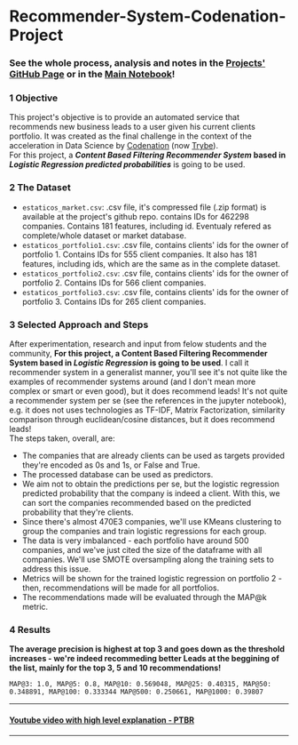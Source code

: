 # Recommender-System-Codenation-Project  
### See the whole process, analysis and notes in the [Projects' GitHub Page](https://key0412.github.io/Recommender-System-Codenation-Project/) or in the [Main Notebook](https://github.com/Key0412/Recommender-System-Codenation-Project/blob/master/main.ipynb)!

### <a name="objective">1 Objective</a>

This project's objective is to provide an automated service that recommends new business leads to a user given his current clients portfolio. It was created as the final challenge in the context of the acceleration in Data Science by [Codenation](https://www.codenation.dev/) (now [Trybe](https://www.betrybe.com/)).  
For this project, a ***Content Based Filtering Recommender System* based in *Logistic Regression predicted probabilities*** is going to be used. 

### <a name="dataset">2 The Dataset</a>

* `estaticos_market.csv`: .csv file, it's compressed file (.zip format) is available at the project's github repo. contains IDs for 462298 companies. Contains 181 features, including id. Eventualy refered as complete/whole dataset or market database.
* `estaticos_portfolio1.csv`: .csv file, contains clients' ids for the owner of portfolio 1. Contains IDs for 555 client companies. It also has 181 features, including ids, which are the same as in the complete dataset.
* `estaticos_portfolio2.csv`: .csv file, contains clients' ids for the owner of portfolio 2. Contains IDs for 566 client companies.  
* `estaticos_portfolio3.csv`: .csv file, contains clients' ids for the owner of portfolio 3. Contains IDs for 265 client companies.

### <a name="approach">3 Selected Approach and Steps</a>

After experimentation, research and input from felow students and the community, **For this project, a Content Based Filtering Recommender System based in *Logistic Regression* is going to be used**. I call it recommender system in a generalist manner, you'll see it's not quite like the examples of recommender systems around (and I don't mean more complex or smart or even good), but it does recommend leads! It's not quite a recommender system per se (see the references in the jupyter notebook), e.g. it does not uses technologies as TF-IDF, Matrix Factorization, similarity comparison through euclidean/cosine distances, but it does recommend leads!  
The steps taken, overall, are:  
* The companies that are already clients can be used as targets provided they're encoded as 0s and 1s, or False and True.  
* The processed database can be used as predictors.  
* We aim not to obtain the predictions per se, but the logistic regression predicted probability that the company is indeed a client. With this, we can sort the companies recommended based on the predicted probability that they're clients.  
* Since there's almost 470E3 companies, we'll use KMeans clustering to group the companies and train logistic regressions for each group.  
* The data is very imbalanced - each portfolio have around 500 companies, and we've just cited the size of the dataframe with all companies. We'll use SMOTE oversampling along the training sets to address this issue.  
* Metrics will be shown for the trained logistic regression on portfolio 2 - then, recommendations will be made for all portfolios.
* The recommendations made will be evaluated through the MAP@k metric.  

### <a name="results">4 Results</a>

**The average precision is highest at top 3 and goes down as the threshold increases - we're indeed recommeding better Leads at the beggining of the list, mainly for the top 3, 5 and 10 recommendations!**  

`MAP@3: 1.0, MAP@5: 0.8, MAP@10: 0.569048, MAP@25: 0.40315, MAP@50: 0.348891, MAP@100: 0.333344 MAP@500: 0.250661, MAP@1000: 0.39807`  
  
___
#### [Youtube video with high level explanation - PTBR](https://www.youtube.com/watch?v=mPy3HNEKsns&feature=youtu.be)
___